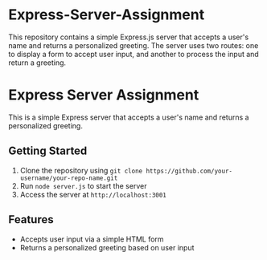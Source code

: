 # Express-Server-Assignment
This repository contains a simple Express.js server that accepts a user's name and returns a personalized greeting. The server uses two routes: one to display a form to accept user input, and another to process the input and return a greeting.
# Express Server Assignment

This is a simple Express server that accepts a user's name and returns a personalized greeting.

## Getting Started

1. Clone the repository using `git clone https://github.com/your-username/your-repo-name.git`
2. Run `node server.js` to start the server
3. Access the server at `http://localhost:3001`

## Features

* Accepts user input via a simple HTML form
* Returns a personalized greeting based on user input
